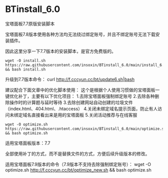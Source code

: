 # BTinstall_6.0
宝塔面板7.7原版安装脚本

宝塔面板7.8版本使用各种方法均无法绕过绑定账号，并且不绑定账号无法下载安装插件。

因此这里分享一下7.7版本的安装脚本，是官方免费版的。
```
wget -O install.sh https://raw.githubusercontent.com/insoxin/BTinstall_6.0/main/install_6.0.sh && bash install.sh
```

升级到7.7版本命令：
curl http://f.cccyun.cc/bt/update6.sh|bash


建议配合下面文章中的优化脚本使用：
这个是根据个人使用习惯做的宝塔面板一键优化补丁，主要有以下优化项目：
1.去除宝塔面板强制绑定账号
2.去除各种删除操作时的计算题与延时等待
3.去除创建网站自动创建的垃圾文件（index.html、404.html、.htaccess）
4.关闭未绑定域名提示页面，防止有人访问未绑定域名直接看出来是用的宝塔面板
5.关闭活动推荐与在线客服
```
wget -O optimize.sh https://raw.githubusercontent.com/insoxin/BTinstall_6.0/main/optimize.sh && bash optimize.sh

```
适用宝塔面板版本：7.7

全部使用补丁的方式，而不是替换文件的方式，方便后续升级版本的修改。


适用宝塔面板7.9版本的命令（7.9版本不支持去除强制绑定账号）：
wget -O optimize.sh http://f.cccyun.cc/bt/optimize_new.sh && bash optimize.sh

